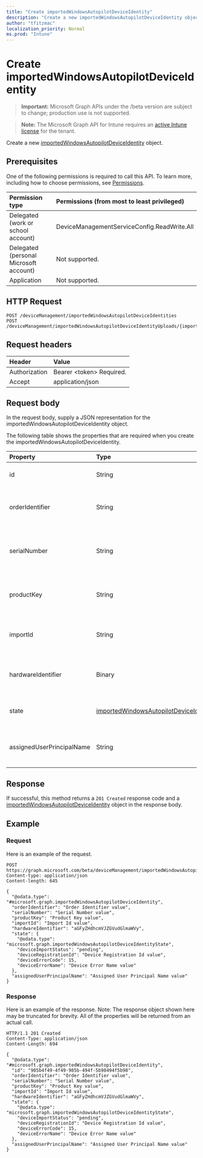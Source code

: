 ```yaml
---
title: "Create importedWindowsAutopilotDeviceIdentity"
description: "Create a new importedWindowsAutopilotDeviceIdentity object."
author: "tfitzmac"
localization_priority: Normal
ms.prod: "Intune"
---
```


# Create importedWindowsAutopilotDeviceIdentity

> **Important:** Microsoft Graph APIs under the /beta version are subject to change; production use is not supported.

> **Note:** The Microsoft Graph API for Intune requires an [active Intune license](https://go.microsoft.com/fwlink/?linkid=839381) for the tenant.

Create a new [importedWindowsAutopilotDeviceIdentity](../resources/intune-enrollment-importedwindowsautopilotdeviceidentity.md) object.

## Prerequisites
One of the following permissions is required to call this API. To learn more, including how to choose permissions, see [Permissions](/concepts/permissions-reference.md).

|Permission type|Permissions (from most to least privileged)|
|:---|:---|
|Delegated (work or school account)|DeviceManagementServiceConfig.ReadWrite.All|
|Delegated (personal Microsoft account)|Not supported.|
|Application|Not supported.|

## HTTP Request
<!-- {
  "blockType": "ignored"
}
-->
``` http
POST /deviceManagement/importedWindowsAutopilotDeviceIdentities
POST /deviceManagement/importedWindowsAutopilotDeviceIdentityUploads/{importedWindowsAutopilotDeviceIdentityUploadId}/deviceIdentities
```

## Request headers
|Header|Value|
|:---|:---|
|Authorization|Bearer &lt;token&gt; Required.|
|Accept|application/json|

## Request body
In the request body, supply a JSON representation for the importedWindowsAutopilotDeviceIdentity object.

The following table shows the properties that are required when you create the importedWindowsAutopilotDeviceIdentity.

|Property|Type|Description|
|:---|:---|:---|
|id|String|The GUID for the object|
|orderIdentifier|String|Order Id of the Windows autopilot device.|
|serialNumber|String|Serial number of the Windows autopilot device.|
|productKey|String|Product Key of the Windows autopilot device.|
|importId|String|The Import Id of the Windows autopilot device.|
|hardwareIdentifier|Binary|Hardware Blob of the Windows autopilot device.|
|state|[importedWindowsAutopilotDeviceIdentityState](../resources/intune-enrollment-importedwindowsautopilotdeviceidentitystate.md)|Current state of the imported device.|
|assignedUserPrincipalName|String|UPN of the user the device will be assigned|



## Response
If successful, this method returns a `201 Created` response code and a [importedWindowsAutopilotDeviceIdentity](../resources/intune-enrollment-importedwindowsautopilotdeviceidentity.md) object in the response body.

## Example

### Request
Here is an example of the request.
``` http
POST https://graph.microsoft.com/beta/deviceManagement/importedWindowsAutopilotDeviceIdentities
Content-type: application/json
Content-length: 645

{
  "@odata.type": "#microsoft.graph.importedWindowsAutopilotDeviceIdentity",
  "orderIdentifier": "Order Identifier value",
  "serialNumber": "Serial Number value",
  "productKey": "Product Key value",
  "importId": "Import Id value",
  "hardwareIdentifier": "aGFyZHdhcmVJZGVudGlmaWVy",
  "state": {
    "@odata.type": "microsoft.graph.importedWindowsAutopilotDeviceIdentityState",
    "deviceImportStatus": "pending",
    "deviceRegistrationId": "Device Registration Id value",
    "deviceErrorCode": 15,
    "deviceErrorName": "Device Error Name value"
  },
  "assignedUserPrincipalName": "Assigned User Principal Name value"
}
```

### Response
Here is an example of the response. Note: The response object shown here may be truncated for brevity. All of the properties will be returned from an actual call.
``` http
HTTP/1.1 201 Created
Content-Type: application/json
Content-Length: 694

{
  "@odata.type": "#microsoft.graph.importedWindowsAutopilotDeviceIdentity",
  "id": "985b4f49-4f49-985b-494f-5b98494f5b98",
  "orderIdentifier": "Order Identifier value",
  "serialNumber": "Serial Number value",
  "productKey": "Product Key value",
  "importId": "Import Id value",
  "hardwareIdentifier": "aGFyZHdhcmVJZGVudGlmaWVy",
  "state": {
    "@odata.type": "microsoft.graph.importedWindowsAutopilotDeviceIdentityState",
    "deviceImportStatus": "pending",
    "deviceRegistrationId": "Device Registration Id value",
    "deviceErrorCode": 15,
    "deviceErrorName": "Device Error Name value"
  },
  "assignedUserPrincipalName": "Assigned User Principal Name value"
}
```




